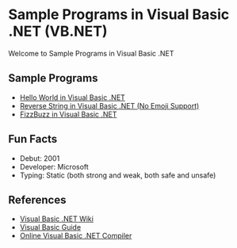 # Sample Programs in Visual Basic .NET (VB.NET)

Welcome to Sample Programs in Visual Basic .NET

## Sample Programs

- [Hello World in Visual Basic .NET](https://therenegadecoder.com/code/hello-world-in-visual-basic-net)
- [Reverse String in Visual Basic .NET (No Emoji Support)](https://github.com/jrg94/sample-programs/issues/132)
- [FizzBuzz in Visual Basic .NET](https://github.com/jrg94/sample-programs/issues/1986)

## Fun Facts

- Debut: 2001
- Developer: Microsoft
- Typing: Static (both strong and weak, both safe and unsafe)

## References

- [Visual Basic .NET Wiki](https://en.wikipedia.org/wiki/Visual_Basic_.NET)
- [Visual Basic Guide](https://docs.microsoft.com/en-us/dotnet/visual-basic/programming-guide/)
- [Online Visual Basic .NET Compiler](https://dotnetfiddle.net/)
